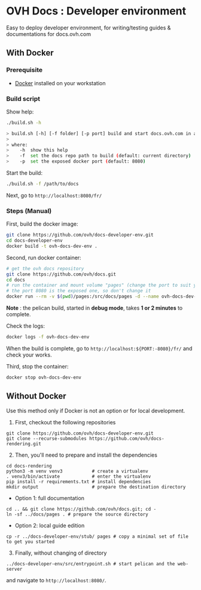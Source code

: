 # OVH Docs : Developer environment

Easy to deploy developer environment, for writing/testing guides & documentations for docs.ovh.com

## With Docker

### Prerequisite

- [Docker](https://docs.docker.com/install/) installed on your workstation

### Build script

Show help:

```sh
./build.sh -h

> build.sh [-h] [-f folder] [-p port] build and start docs.ovh.com in a docker container
>
> where:
>    -h  show this help
>    -f  set the docs repo path to build (default: current directory)
>    -p  set the exposed docker port (default: 8080)

```

Start the build:

```sh
./build.sh -f /path/to/docs
```

Next, go to `http://localhost:8080/fr/`

### Steps (Manual)

First, build the docker image:

```sh
git clone https://github.com/ovh/docs-developer-env.git
cd docs-developer-env
docker build -t ovh-docs-dev-env .
```

Second, run docker container:

```sh
# get the ovh docs repository
git clone https://github.com/ovh/docs.git
cd docs
# run the container and mount volume "pages" (change the port to suit your needs if required)
# the port 8080 is the exposed one, so don't change it
docker run --rm -v $(pwd)/pages:/src/docs/pages -d --name ovh-docs-dev-env -p ${PORT:-8080}:8080 ovh-docs-dev-env
```

__Note__ : the pelican build, started in __debug mode__, takes __1 or 2 minutes__ to complete.

Check the logs:

```sh
docker logs -f ovh-docs-dev-env
```

When the build is complete, go to `http://localhost:${PORT:-8080}/fr/` and check your works.

Third, stop the container:

```sh
docker stop ovh-docs-dev-env
```

## Without Docker

Use this method only if Docker is not an option or for local development.

1. First, checkout the following repositories

```shell
git clone https://github.com/ovh/docs-developer-env.git
git clone --recurse-submodules https://github.com/ovh/docs-rendering.git
```

2. Then, you'll need to prepare and install the dependencies

```shell
cd docs-rendering
python3 -m venv venv3           # create a virtualenv
. venv3/bin/activate            # enter the virtualenv
pip install -r requirements.txt # install dependencies
mkdir output                    # prepare the destination directory
```

- Option 1: full documentation

```shell
cd .. && git clone https://github.com/ovh/docs.git; cd -
ln -sf ../docs/pages . # prepare the source directory
```

- Option 2: local guide edition

```shell
cp -r ../docs-developer-env/stub/ pages # copy a minimal set of file to get you started
```

3. Finally, without changing of directory

```shell
../docs-developer-env/src/entrypoint.sh # start pelican and the web-server
```

and navigate to `http://localhost:8080/`.
